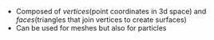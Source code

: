 - Composed of _vertices_(point coordinates in 3d space) and _faces_(triangles that join vertices to create surfaces)
- Can be used for meshes but also for particles